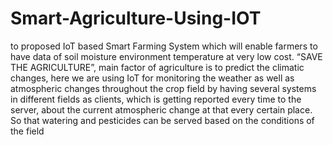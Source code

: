 # Smart-Agriculture-Using-IOT
to proposed IoT based Smart Farming System which will enable farmers to have data of soil moisture environment temperature at very low cost. “SAVE THE AGRICULTURE”, main factor of agriculture is to predict the climatic changes, here we are using IoT for monitoring the weather as well as atmospheric changes throughout the crop field by having several systems in different fields as clients, which is getting reported every time to the server, about the current atmospheric change at that every certain place. So that watering and pesticides can be served based on the conditions of the field
